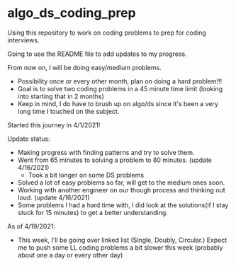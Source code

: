 # algo_ds_coding_prep
Using this repository to work on coding problems to prep for coding interviews. 

Going to use the README file to add updates to my progress.

From now on, I will be doing easy/medium problems.
  - Possibility once or every other month, plan on doing a hard problem!!!
  - Goal is to solve two coding problems in a 45 minute time limit (looking into starting that in 2 months)
  - Keep in mind, I do have to brush up on algo/ds since it's been a very long time I touched on the subject.
 
Started this journey in 4/1/2021!

Update status:
  - Making progress with finding patterns and try to solve them.
  - Went from 65 minutes to solving a problem to 80 minutes. (update 4/16/2021)
      - Took a bit longer on some DS problems
  - Solved a lot of easy problems so far, will get to the medium ones soon.
  - Working with another engineer on our though process and thinking out loud. (update 4/16/2021)
  - Some problems I had a hard time with, I did look at the solutions(if I stay stuck for 15 minutes) 
    to get a better understanding.
    
As of 4/19/2021:
  - This week, I'll be going over linked list (Single, Doubly, Circular.) Expect me to push some LL coding problems
    a bit slower this week (probably about one a day or every other day) 
    





